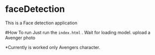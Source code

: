 # faceDetection
This is a Face detection application 

#How To run
Just run the `index.html` .
Wait for loading model.
upload a Avenger photo

*Currently is worked only Avengers character.


